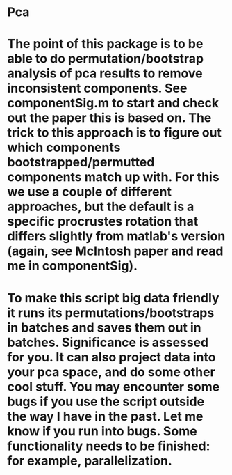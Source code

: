 # Pca

# The point of this package is to be able to do permutation/bootstrap analysis of pca results to remove inconsistent components. See componentSig.m to start and check out the paper this is based on. The trick to this approach is to figure out which components bootstrapped/permutted components match up with. For this we use a couple of different approaches, but the default is a specific procrustes rotation that differs slightly from matlab's version (again, see McIntosh paper and read me in componentSig).

# To make this script big data friendly it runs its permutations/bootstraps in batches and saves them out in batches. Significance is assessed for you. It can also project data into your pca space, and do some other cool stuff. You may encounter some bugs if you use the script outside the way I have in the past. Let me know if you run into bugs. Some functionality needs to be finished: for example, parallelization. 
